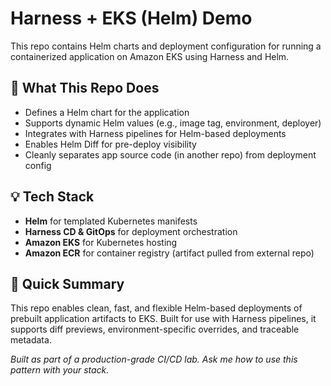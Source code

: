 # Harness + EKS (Helm) Demo

This repo contains Helm charts and deployment configuration for running a containerized application on Amazon EKS using Harness and Helm.

## 🔧 What This Repo Does
- Defines a Helm chart for the application
- Supports dynamic Helm values (e.g., image tag, environment, deployer)
- Integrates with Harness pipelines for Helm-based deployments
- Enables Helm Diff for pre-deploy visibility
- Cleanly separates app source code (in another repo) from deployment config

## 💡 Tech Stack
- **Helm** for templated Kubernetes manifests
- **Harness CD & GitOps** for deployment orchestration
- **Amazon EKS** for Kubernetes hosting
- **Amazon ECR** for container registry (artifact pulled from external repo)

## 🚀 Quick Summary
This repo enables clean, fast, and flexible Helm-based deployments of prebuilt application artifacts to EKS. Built for use with Harness pipelines, it supports diff previews, environment-specific overrides, and traceable metadata.

*Built as part of a production-grade CI/CD lab. Ask me how to use this pattern with your stack.*
